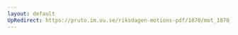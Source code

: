 ```yaml
---
layout: default
UpRedirect: https://pruto.im.uu.se/riksdagen-motions-pdf/1870/mot_1870__ak__76.pdf
---
```


